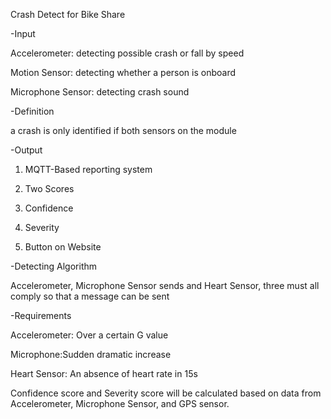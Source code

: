 Crash Detect for Bike Share

-Input
 
Accelerometer: detecting possible crash or fall by speed

Motion Sensor: detecting whether a person is onboard

Microphone Sensor: detecting crash sound

-Definition

a crash is only identified if both sensors on the module

-Output
 
1. MQTT-Based reporting system

2. Two Scores

3. Confidence
 
4. Severity

5. Button on Website

-Detecting Algorithm
 
Accelerometer, Microphone Sensor sends and Heart Sensor, three must all comply so that a message can be sent

-Requirements
 
Accelerometer: Over a certain G value

Microphone:Sudden dramatic increase

Heart Sensor: An absence of heart rate in 15s

Confidence score and Severity score will be calculated based on data from Accelerometer, Microphone Sensor, and GPS sensor.
